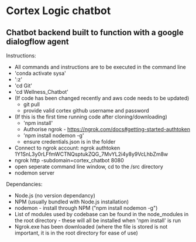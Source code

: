 # Cortex Logic chatbot

## Chatbot backend built to function with a google dialogflow agent

Instructions:

* All commands and instructions are to be executed in the command line
* 'conda activate sysa'
* ':z'
* 'cd Git'
* 'cd Wellness_Chatbot'
* (If code has been changed recently and aws code needs to be updated)
  * git pull
  * provide valid cortex github username and password
* (If this is the first time running code after cloning/downloading)
  * 'npm install'
  * Authorise ngrok - https://ngrok.com/docs#getting-started-authtoken
  * 'npm install nodemon -g'
  * ensure credentials.json is in the folder 
* Connect to ngrok account:
  ngrok authtoken 1Y1SnL3y0rLFfmWCTNQsptukZQG_7MvYL2i4y8y9VcLhbZm8w
* ngrok http -subdomain=cortex_chatbot 8080
* open seperate command line window, cd to the /src directory
* nodemon server

Dependancies:

* Node.js (no version dependancy)
* NPM (usually bundled with Node.js installation)
* nodemon - install through NPM ("npm install nodemon -g")
* List of modules used by codebase can be found in the node_modules in the root directory - these will all be installed when 'npm install' is run
* Ngrok.exe has been downloaded (where the file is stored is not important, it is in the root directory for ease of use)



